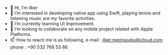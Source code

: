 - 👋 Hi, I’m ilker
- 👀 I’m interested in developing native app using Swift, playing tennis and  listening music are my favorite activities.
- 🌱 I’m currently learning UI improvement.
- 💞️ I’m looking to collaborate on any mobile project related with Apple Platforms.
- 📫 How to reach me is as following, 
e-mail : ilker.memisoglu@icloud.com
phone  : +90 532 766 53 86 

<!---
ilkerym/ilkerym is a ✨ special ✨ repository because its `README.md` (this file) appears on your GitHub profile.
You can click the Preview link to take a look at your changes.
--->
